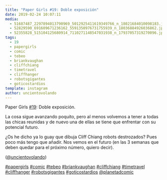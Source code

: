 ```yaml
---
title: "Paper Girls #19: Doble exposición"
date: 2019-02-24 10:07:11
media: 
  - 51687487_2297894013790969_5012925411619349766_n_18021684010098183.jpg
  - 52829590_691609671236162_5591350976731755939_n_18036884926036862.jpg
  - 52355828_515104125680914_7110271148547031938_n_17937057319270096.jpg
tags: 
  - 19
  - papergirls
  - comic
  - tebeo
  - briankvaughan
  - cliffchiang
  - timetravel
  - cliffhanger
  - robotsgigantes
  - goticostardios
template: instagram
author: uncientovolando
---
```


Paper Girls [#19](/tags/19): Doble exposición.

La cosa sigue avanzando poquito, pero al menos volvemos a tener a todas las chicas reunidas y de nuevo una de ellas se tiene que enfrentar con su potencial futuro.

¿Os he dicho ya lo guay que dibuja Cliff Chiang robots destrozados? Pues poco más tengo que añadir. Nos vemos en el futuro (en las 3 semanas que deben quedar para el próximo número, quiero decir).

([@uncientovolando](https://instagram.com/uncientovolando))

[#papergirls](/tags/papergirls) [#comic](/tags/comic) [#tebeo](/tags/tebeo) [#briankvaughan](/tags/briankvaughan) [#cliffchiang](/tags/cliffchiang) [#timetravel](/tags/timetravel) [#cliffhanger](/tags/cliffhanger) [#robotsgigantes](/tags/robotsgigantes) [#goticostardios](/tags/goticostardios) [@planetadcomic](https://instagram.com/planetadcomic)
